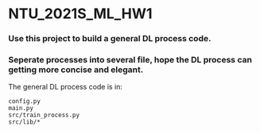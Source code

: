 # NTU_2021S_ML_HW1

### Use this project to build a general DL process code.

### Seperate processes into several file, hope the DL process can getting more concise and elegant.

The general DL process code is in:

    config.py
    main.py
    src/train_process.py
    src/lib/*
